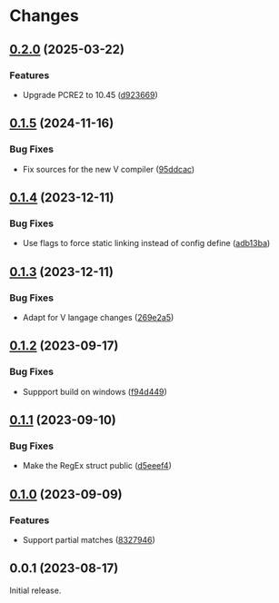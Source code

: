 # Changes

## [0.2.0](https://github.com/prantlf/v-pcre2/compare/v0.1.5...v0.2.0) (2025-03-22)

### Features

* Upgrade PCRE2 to 10.45 ([d923669](https://github.com/prantlf/v-pcre2/commit/d9236690e74d8e24e91e59b0be22ce151e77b2e1))

## [0.1.5](https://github.com/prantlf/v-pcre2/compare/v0.1.4...v0.1.5) (2024-11-16)

### Bug Fixes

* Fix sources for the new V compiler ([95ddcac](https://github.com/prantlf/v-pcre2/commit/95ddcac9c4ff702ddb7e19c9cd2ce3056e3fec79))

## [0.1.4](https://github.com/prantlf/v-pcre2/compare/v0.1.3...v0.1.4) (2023-12-11)

### Bug Fixes

* Use flags to force static linking instead of config define ([adb13ba](https://github.com/prantlf/v-pcre2/commit/adb13ba64cd195589181c383a3be8cd613f48c74))

## [0.1.3](https://github.com/prantlf/v-pcre2/compare/v0.1.2...v0.1.3) (2023-12-11)

### Bug Fixes

* Adapt for V langage changes ([269e2a5](https://github.com/prantlf/v-pcre2/commit/269e2a5740733e770268640a73c335e191d1cb9e))

## [0.1.2](https://github.com/prantlf/v-pcre2/compare/v0.1.1...v0.1.2) (2023-09-17)

### Bug Fixes

* Suppport build on windows ([f94d449](https://github.com/prantlf/v-pcre2/commit/f94d449f5d40694bdff0f88e80ba7f630813a86c))

## [0.1.1](https://github.com/prantlf/v-pcre2/compare/v0.1.0...v0.1.1) (2023-09-10)

### Bug Fixes

* Make the RegEx struct public ([d5eeef4](https://github.com/prantlf/v-pcre2/commit/d5eeef4ebd17a9a00b51bbdf73b591f7e8f3d291))

## [0.1.0](https://github.com/prantlf/v-pcre2/compare/v0.0.1...v0.1.0) (2023-09-09)

### Features

* Support partial matches ([8327946](https://github.com/prantlf/v-pcre2/commit/8327946fccc45e973ff845895d6cfdc758e0378b))

## 0.0.1 (2023-08-17)

Initial release.
